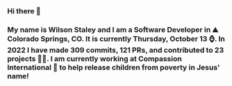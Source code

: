 ### Hi there 👋

### My name is Wilson Staley and I am a Software Developer in ⛰ Colorado Springs, CO.  It is currently Thursday, October 13 ⌚. In 2022 I have made 309 commits, 121 PRs, and contributed to 23 projects 👨‍💻. I am currently working at Compassion International 🏢 to help release children from poverty in Jesus' name!